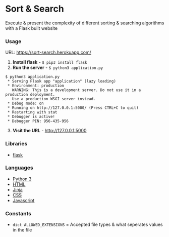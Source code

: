 # Sort &amp; Search

Execute &amp; present the complexity of different sorting &amp; searching algorithms with a Flask built website

### Usage
URL: https://sort-search.herokuapp.com/
1. **Install flask** - `$ pip3 install flask`
2. **Run the server** - `$ python3 application.py`
```
$ python3 application.py
 * Serving Flask app "application" (lazy loading)
 * Environment: production
   WARNING: This is a development server. Do not use it in a production deployment.
   Use a production WSGI server instead.
 * Debug mode: on
 * Running on http://127.0.0.1:5000/ (Press CTRL+C to quit)
 * Restarting with stat
 * Debugger is active!
 * Debugger PIN: 956-435-956
```
3. **Visit the URL** - http://127.0.0.1:5000


### Libraries
- [flask](http://flask.pocoo.org/)

### Languages
- [Python 3](https://www.python.org/downloads/release)
- [HTML](https://en.wikipedia.org/wiki/HTML)
- [Jinja](http://jinja.pocoo.org/)
- [CSS](https://en.wikipedia.org/wiki/Cascading_Style_Sheets)
- [Javascript](https://www.javascript.com/)


### Constants
- `dict ALLOWED_EXTENSIONS` = Accepted file types & what seperates values in the file
